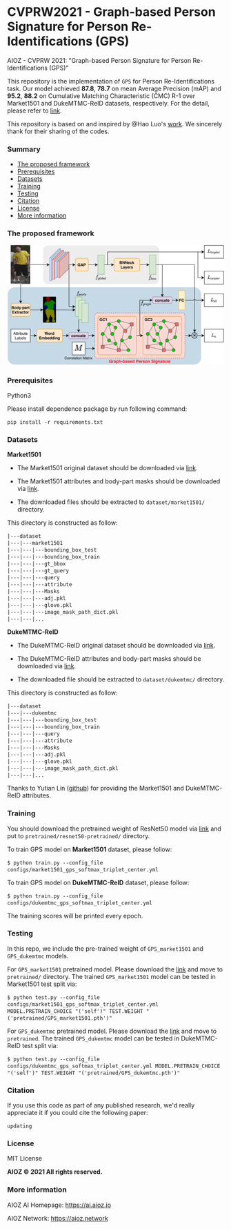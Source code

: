 # CVPRW2021 - Graph-based Person Signature for Person Re-Identifications (GPS)
AIOZ - CVPRW 2021: "Graph-based Person Signature for Person Re-Identifications (GPS)"

This repository is the implementation of `GPS` for Person Re-Identifications task. Our model achieved **87.8**, **78.7** on mean Average Precision (mAP) and **95.2**, **88.2** on Cumulative Matching Characteristic (CMC) R-1 over Market1501 and DukeMTMC-ReID datasets, respectively. For the detail, please refer to [link](https://arxiv.org/pdf/2104.06770.pdf).

This repository is based on and inspired by @Hao Luo's [work](https://github.com/michuanhaohao/reid-strong-baseline). We sincerely thank for their sharing of the codes.
### Summary

* [The proposed framework](#the-proposed-framework)
* [Prerequisites](#prerequisites)
* [Datasets](#datasets)
* [Training](#training)
* [Testing](#testing)
* [Citation](#citation)
* [License](#license)
* [More information](#more-information)

### The proposed framework 

![Illustration of the proposed framework](misc/framework.png)

### Prerequisites

Python3

Please install dependence package by run following command:
```
pip install -r requirements.txt
```

### Datasets

**Market1501**

* The Market1501 original dataset should be downloaded via [link](https://www.kaggle.com/pengcw1/market-1501/data).

* The Market1501 attributes and body-part masks should be downloaded via [link](https://vision.aioz.io/f/7e70595885de49b7add6/?dl=1).

* The downloaded files should be extracted to `dataset/market1501/` directory.

This directory is constructed as follow:   
```
|---dataset   
|---|---market1501   
|---|---|---bounding_box_test
|---|---|---bounding_box_train
|---|---|---gt_bbox
|---|---|---gt_query
|---|---|---query
|---|---|---attribute
|---|---|---Masks
|---|---|---adj.pkl
|---|---|---glove.pkl
|---|---|---image_mask_path_dict.pkl
|---|---|...
```

**DukeMTMC-ReID**

* The DukeMTMC-ReID original dataset should be downloaded via [link](https://drive.google.com/u/0/uc?export=download&confirm=_Npo&id=1jjE85dRCMOgRtvJ5RQV9-Afs-2_5dY3O).

* The DukeMTMC-ReID attributes and body-part masks should be downloaded via [link](https://vision.aioz.io/f/5943c5d37fe44da4ba38/?dl=1).

* The downloaded file should be extracted to `dataset/dukemtmc/` directory.

This directory is constructed as follow:   
```
|---dataset   
|---|---dukemtmc
|---|---|---bounding_box_test
|---|---|---bounding_box_train
|---|---|---query
|---|---|---attribute
|---|---|---Masks
|---|---|---adj.pkl
|---|---|---glove.pkl
|---|---|---image_mask_path_dict.pkl
|---|---|...
```

Thanks to Yutian Lin ([github](https://github.com/vana77)) for providing the Market1501 and DukeMTMC-ReID attributes.

### Training
You should download the pretrained weight of ResNet50 model via [link](https://download.pytorch.org/models/resnet50-19c8e357.pth) and put to `pretrained/resnet50-pretrained/` directory.

To train GPS model on **Market1501** dataset, please follow:
```
$ python train.py --config_file configs/market1501_gps_softmax_triplet_center.yml
```
To train GPS model on **DukeMTMC-ReID** dataset, please follow:
```
$ python train.py --config_file configs/dukemtmc_gps_softmax_triplet_center.yml
```
The training scores will be printed every epoch.


### Testing
In this repo, we include the pre-trained weight of `GPS_market1501` and `GPS_dukemtmc` models.

For `GPS_market1501` pretrained model. Please download the [link](https://vision.aioz.io/f/c0153d23a43145baba23/?dl=1) and move to `pretrained/` directory. The trained `GPS_market1501` model can be tested in Market1501 test split via: 
```
$ python test.py --config_file configs/market1501_gps_softmax_triplet_center.yml MODEL.PRETRAIN_CHOICE "('self')" TEST.WEIGHT "('pretrained/GPS_market1501.pth')"
```
For `GPS_dukemtmc` pretrained model. Please download the [link](https://vision.aioz.io/f/86ba3bcc5f834302bee7/?dl=1) and move to `pretrained`. The trained `GPS_dukemtmc` model can be tested in DukeMTMC-ReID test split via:
```
$ python test.py --config_file configs/dukemtmc_gps_softmax_triplet_center.yml MODEL.PRETRAIN_CHOICE "('self')" TEST.WEIGHT "('pretrained/GPS_dukemtmc.pth')"
```


### Citation

If you use this code as part of any published research, we'd really appreciate it if you could cite the following paper:

```
updating
```

### License

MIT License

**AIOZ © 2021 All rights reserved.**

### More information

AIOZ AI Homepage: https://ai.aioz.io

AIOZ Network: https://aioz.network